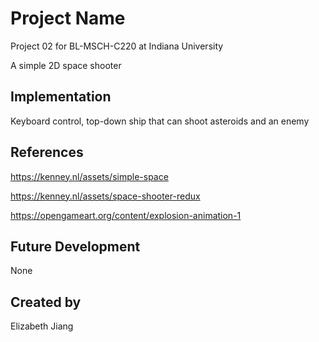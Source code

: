 # Project Name
Project 02 for BL-MSCH-C220 at Indiana University

A simple 2D space shooter

## Implementation

Keyboard control, top-down ship that can shoot asteroids and an enemy

## References
https://kenney.nl/assets/simple-space

https://kenney.nl/assets/space-shooter-redux

https://opengameart.org/content/explosion-animation-1

## Future Development

None

## Created by

Elizabeth Jiang
